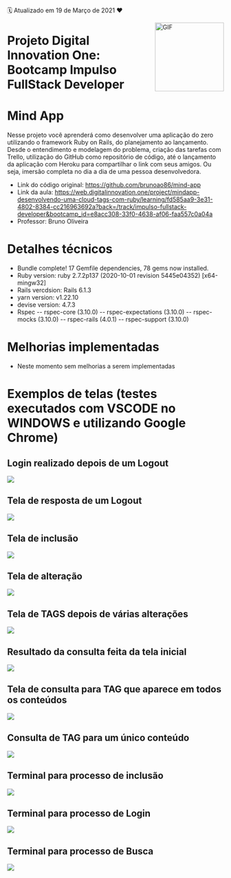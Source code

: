 :spiral_calendar: Atualizado em 19 de Março de 2021 :heart:

<img align="right" alt="GIF" height="160px" src="https://github.com/rdeconti/rdeconti-resources/blob/main/Digital%20Innovation%20One%20-%20Logotipo.png" />

# Projeto Digital Innovation One: Bootcamp Impulso FullStack Developer 

# Mind App

Nesse projeto você aprenderá como desenvolver uma aplicação do zero utilizando o framework Ruby on Rails, do planejamento ao lançamento. Desde o entendimento e modelagem do problema, criação das tarefas com Trello, utilização do GitHub como repositório de código, até o lançamento da aplicação com Heroku para compartilhar o link com seus amigos. Ou seja, imersão completa no dia a dia de uma pessoa desenvolvedora.

- Link do código original: https://github.com/brunoao86/mind-app
- Link da aula: https://web.digitalinnovation.one/project/mindapp-desenvolvendo-uma-cloud-tags-com-ruby/learning/fd585aa9-3e31-4802-8384-cc216963692a?back=/track/impulso-fullstack-developer&bootcamp_id=e8acc308-33f0-4638-af06-faa557c0a04a
- Professor: Bruno Oliveira

# Detalhes técnicos

- Bundle complete! 17 Gemfile dependencies, 78 gems now installed.
- Ruby version: ruby 2.7.2p137 (2020-10-01 revision 5445e04352) [x64-mingw32]
- Rails vercdsion: Rails 6.1.3
- yarn version: v1.22.10
- devise version: 4.7.3
- Rspec
   -- rspec-core (3.10.0)
   -- rspec-expectations (3.10.0)
   -- rspec-mocks (3.10.0)
   -- rspec-rails (4.0.1)
   -- rspec-support (3.10.0)

# Melhorias implementadas

- Neste momento sem melhorias a serem implementadas

# Exemplos de telas (testes executados com VSCODE no WINDOWS e utilizando Google Chrome)

## Login realizado depois de um Logout
<img src="https://github.com/rdeconti/Projeto-DIO-Ruby-Mind-App/blob/master/Tests-Screens/Mind-app%20-%20Login%20-%20After%20logout.jpg" />

## Tela de resposta de um Logout
<img src="https://github.com/rdeconti/Projeto-DIO-Ruby-Mind-App/blob/master/Tests-Screens/Mind-app%20-%20Logout%20-%20Answer.jpg" />

## Tela de inclusão
<img src="https://github.com/rdeconti/Projeto-DIO-Ruby-Mind-App/blob/master/Tests-Screens/Mind-app%20-%20Include.jpg" />

## Tela de alteração
<img src="https://github.com/rdeconti/Projeto-DIO-Ruby-Mind-App/blob/master/Tests-Screens/Mind-app%20-%20Edit%20-%20Include%20tags.jpg" />

## Tela de TAGS depois de várias alterações
<img src="https://github.com/rdeconti/Projeto-DIO-Ruby-Mind-App/blob/master/Tests-Screens/Mind-app%20-%20Initial%20screen%20-%20After%20includes.jpg" />

## Resultado da consulta feita da tela inicial
<img src="https://github.com/rdeconti/Projeto-DIO-Ruby-Mind-App/blob/master/Tests-Screens/Mind-app%20-%20Initial%20screen%20-%20Search%20done%20by%20word%20-%20answer%20(word%20is%20SQL).jpg" />

## Tela de consulta para TAG que aparece em todos os conteúdos
<img src="https://github.com/rdeconti/Projeto-DIO-Ruby-Mind-App/blob/master/Tests-Screens/Mind-app%20-%20Search%20TAG%20that%20appears%20in%20all%20contents.jpg" />

## Consulta de TAG para um único conteúdo
<img src="https://github.com/rdeconti/Projeto-DIO-Ruby-Mind-App/blob/master/Tests-Screens/Mind-app%20-%20Search%20Contents%20with%20CSS%20(just%20one).jpg" />

## Terminal para processo de inclusão
<img src="https://github.com/rdeconti/Projeto-DIO-Ruby-Mind-App/blob/master/Tests-Screens/Mind-app%20-%20Terminal%20-%20Process%20Create.jpg" />

## Terminal para processo de Login
<img src="https://github.com/rdeconti/Projeto-DIO-Ruby-Mind-App/blob/master/Tests-Screens/Mind-app%20-%20Terminal%20-%20Process%20Login.jpg" />

## Terminal para processo de Busca
<img src="https://github.com/rdeconti/Projeto-DIO-Ruby-Mind-App/blob/master/Tests-Screens/Mind-app%20-%20Terminal%20-%20Process%20Search%20TAG.jpg" />


